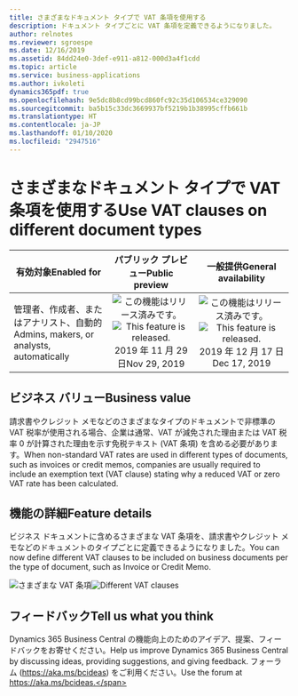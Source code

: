 ```yaml
---
title: さまざまなドキュメント タイプで VAT 条項を使用する
description: ドキュメント タイプごとに VAT 条項を定義できるようになりました。
author: relnotes
ms.reviewer: sgroespe
ms.date: 12/16/2019
ms.assetid: 84dd24e0-3def-e911-a812-000d3a4f1cdd
ms.topic: article
ms.service: business-applications
ms.author: ivkoleti
dynamics365pdf: true
ms.openlocfilehash: 9e5dc8b8cd99bcd860fc92c35d106534ce329090
ms.sourcegitcommit: ba5b15c33dc3669937bf5219b1b38995cffb661b
ms.translationtype: HT
ms.contentlocale: ja-JP
ms.lasthandoff: 01/10/2020
ms.locfileid: "2947516"
---
```

# <a name="use-vat-clauses-on-different-document-types"></a><span data-ttu-id="7d55d-103">さまざまなドキュメント タイプで VAT 条項を使用する</span><span class="sxs-lookup"><span data-stu-id="7d55d-103">Use VAT clauses on different document types</span></span>


| <span data-ttu-id="7d55d-104">有効対象</span><span class="sxs-lookup"><span data-stu-id="7d55d-104">Enabled for</span></span>    |  <span data-ttu-id="7d55d-105">パブリック プレビュー</span><span class="sxs-lookup"><span data-stu-id="7d55d-105">Public preview</span></span> | <span data-ttu-id="7d55d-106">一般提供</span><span class="sxs-lookup"><span data-stu-id="7d55d-106">General availability</span></span> | 
| ---------- | :----------: |:----------: |
|<span data-ttu-id="7d55d-107">管理者、作成者、またはアナリスト、自動的</span><span class="sxs-lookup"><span data-stu-id="7d55d-107">Admins, makers, or analysts, automatically</span></span>|<span data-ttu-id="7d55d-108">![この機能はリリース済みです。](/dynamics365-release-plan/media/green-checkmark.png "この機能はリリース済みです。")</span><span class="sxs-lookup"><span data-stu-id="7d55d-108">![This feature is released.](/dynamics365-release-plan/media/green-checkmark.png "This feature is released.")</span></span> <span data-ttu-id="7d55d-109">2019 年 11 月 29 日</span><span class="sxs-lookup"><span data-stu-id="7d55d-109">Nov 29, 2019</span></span>| <span data-ttu-id="7d55d-110">![この機能はリリース済みです。](/dynamics365-release-plan/media/green-checkmark.png "この機能はリリース済みです。")</span><span class="sxs-lookup"><span data-stu-id="7d55d-110">![This feature is released.](/dynamics365-release-plan/media/green-checkmark.png "This feature is released.")</span></span> <span data-ttu-id="7d55d-111">2019 年 12 月 17 日</span><span class="sxs-lookup"><span data-stu-id="7d55d-111">Dec 17, 2019</span></span>|


## <a name="business-value"></a><span data-ttu-id="7d55d-112">ビジネス バリュー</span><span class="sxs-lookup"><span data-stu-id="7d55d-112">Business value</span></span>
<!-- bv start -->
<span data-ttu-id="7d55d-113">請求書やクレジット メモなどのさまざまなタイプのドキュメントで非標準の VAT 税率が使用される場合、企業は通常、VAT が減免された理由または VAT 税率 0 が計算された理由を示す免税テキスト (VAT 条項) を含める必要があります。</span><span class="sxs-lookup"><span data-stu-id="7d55d-113">When non-standard VAT rates are used in different types of documents, such as invoices or credit memos, companies are usually required to include an exemption text (VAT clause) stating why a reduced VAT or zero VAT rate has been calculated.</span></span>
<!-- bv end -->



## <a name="feature-details"></a><span data-ttu-id="7d55d-114">機能の詳細</span><span class="sxs-lookup"><span data-stu-id="7d55d-114">Feature details</span></span>
<!--feature detail start -->
<span data-ttu-id="7d55d-115">ビジネス ドキュメントに含めるさまざまな VAT 条項を、請求書やクレジット メモなどのドキュメントのタイプごとに定義できるようになりました。</span><span class="sxs-lookup"><span data-stu-id="7d55d-115">You can now define different VAT clauses to be included on business documents per the type of document, such as Invoice or Credit Memo.</span></span>


<span data-ttu-id="7d55d-116">![さまざまな VAT 条項](media/vat-clause-document-type.png "さまざまな VAT 条項")</span><span class="sxs-lookup"><span data-stu-id="7d55d-116">![Different VAT clauses](media/vat-clause-document-type.png "Different VAT clauses")</span></span>
<!--feature detail end -->






## <a name="tell-us-what-you-think"></a><span data-ttu-id="7d55d-117">フィードバック</span><span class="sxs-lookup"><span data-stu-id="7d55d-117">Tell us what you think</span></span>
<span data-ttu-id="7d55d-118">Dynamics 365 Business Central の機能向上のためのアイデア、提案、フィードバックをお寄せください。</span><span class="sxs-lookup"><span data-stu-id="7d55d-118">Help us improve Dynamics 365 Business Central by discussing ideas, providing suggestions, and giving feedback.</span></span> <span data-ttu-id="7d55d-119">フォーラム (https://aka.ms/bcideas) をご利用ください。</span><span class="sxs-lookup"><span data-stu-id="7d55d-119">Use the forum at https://aka.ms/bcideas.</span></span>



